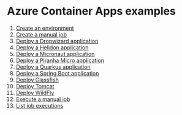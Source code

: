 # Azure Container Apps examples

1. [Create an environment](create-environment/README.md)
1. [Create a manual job](create-manual-job/README.md)
1. [Deploy a Dropwizard application](dropwizard/README.md)
1. [Deploy a Helidon application](helidon/README.md) 
1. [Deploy a Micronaut application](micronaut/README.md)
1. [Deploy a Piranha Micro application](piranha/README.md)
1. [Deploy a Quarkus application](quarkus/README.md)
1. [Deploy a Spring Boot application](springboot/README.md)
1. [Deploy Glassfish](glassfish/README.md)
1. [Deploy Tomcat](tomcat/README.md)
1. [Deploy WildFly](wildfly/README.md)
1. [Execute a manual job](execute-manual-job/README.md)
1. [List job executions](list-job-executions/README.md)

<!-- workflow.run() 

  exit 0
  
  -->
